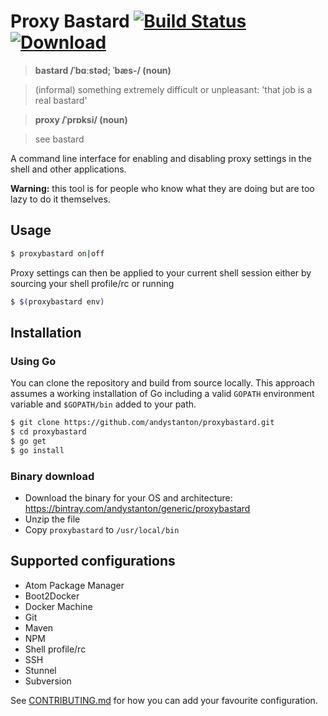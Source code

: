 # Proxy Bastard [![Build Status](https://travis-ci.org/andystanton/proxybastard.svg?branch=master)](https://travis-ci.org/andystanton/proxybastard)[ ![Download](https://api.bintray.com/packages/andystanton/generic/proxybastard/images/download.svg) ](https://bintray.com/andystanton/generic/proxybastard/_latestVersion)

> **bastard /ˈbɑːstəd; ˈbæs-/ (noun)**

> (informal) something extremely difficult or unpleasant: 'that job is a real bastard'

> **proxy /ˈprɒksi/ (noun)**

> see bastard

A command line interface for enabling and disabling proxy settings in the shell and other applications.

**Warning:** this tool is for people who know what they are doing but are too lazy to do it themselves.

## Usage

```sh
$ proxybastard on|off
```

Proxy settings can then be applied to your current shell session either by sourcing your shell profile/rc or running

```sh
$ $(proxybastard env)
```

## Installation

### Using Go

You can clone the repository and build from source locally. This approach assumes a working installation of Go including a valid ```GOPATH``` environment variable and ```$GOPATH/bin``` added to your path.

```sh
$ git clone https://github.com/andystanton/proxybastard.git
$ cd proxybastard
$ go get
$ go install
```

### Binary download

* Download the binary for your OS and architecture: https://bintray.com/andystanton/generic/proxybastard
* Unzip the file
* Copy ```proxybastard``` to ```/usr/local/bin```

## Supported configurations

* Atom Package Manager
* Boot2Docker
* Docker Machine
* Git
* Maven
* NPM
* Shell profile/rc
* SSH
* Stunnel
* Subversion

See [CONTRIBUTING.md](CONTRIBUTING.md) for how you can add your favourite configuration.
